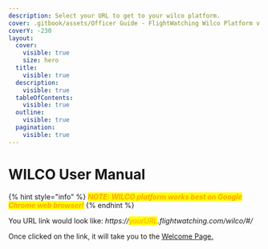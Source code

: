 ```yaml
---
description: Select your URL to get to your wilco platform.
cover: .gitbook/assets/Officer Guide - FlightWatching Wilco Platform v.2.0.001.png
coverY: -230
layout:
  cover:
    visible: true
    size: hero
  title:
    visible: true
  description:
    visible: true
  tableOfContents:
    visible: true
  outline:
    visible: true
  pagination:
    visible: true
---
```


# WILCO User Manual

{% hint style="info" %}
_<mark style="color:orange;">**NOTE: WILCO platform works best on Google Chrome web browser!**</mark>_
{% endhint %}

You URL link would look like:  _https://<mark style="color:orange;">yourURL</mark>.flightwatching.com/wilco/#/_

Once clicked on the link, it will take you to the [Welcome Page.](user-manual/wilco-user-manual/welcome-page/)
